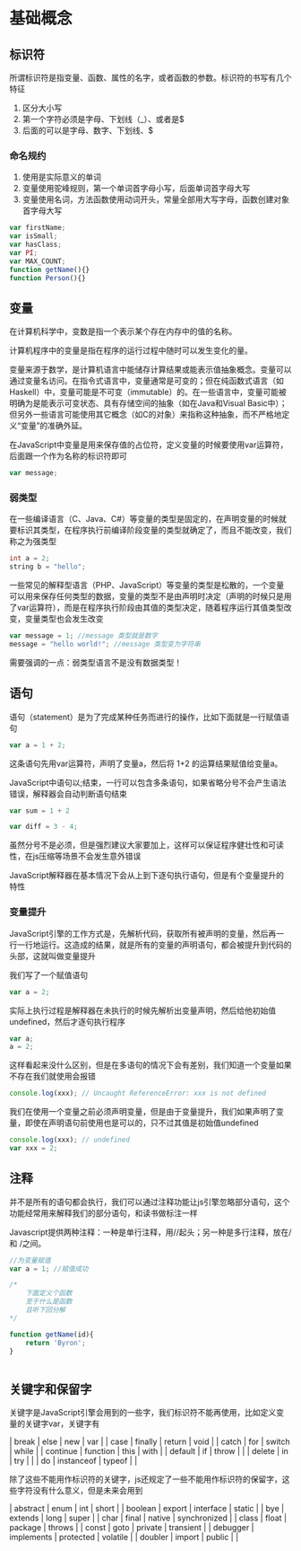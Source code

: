 # 基础概念

## 标识符

所谓标识符是指变量、函数、属性的名字，或者函数的参数。标识符的书写有几个特征

1. 区分大小写
2. 第一个字符必须是字母、下划线（_）、或者是$
3. 后面的可以是字母、数字、下划线、$

### 命名规约

1. 使用是实际意义的单词
2. 变量使用驼峰规则，第一个单词首字母小写，后面单词首字母大写
3. 变量使用名词，方法函数使用动词开头，常量全部用大写字母，函数创建对象首字母大写  

```js
var firstName;
var isSmall;
var hasClass;
var PI;
var MAX_COUNT;
function getName(){}
function Person(){}
```

## 变量

在计算机科学中，变数是指一个表示某个存在内存中的值的名称。

计算机程序中的变量是指在程序的运行过程中随时可以发生变化的量。

变量来源于数学，是计算机语言中能储存计算结果或能表示值抽象概念。变量可以通过变量名访问。在指令式语言中，变量通常是可变的；但在纯函数式语言（如Haskell）中，变量可能是不可变（immutable）的。在一些语言中，变量可能被明确为是能表示可变状态、具有存储空间的抽象（如在Java和Visual Basic中）；但另外一些语言可能使用其它概念（如C的对象）来指称这种抽象，而不严格地定义“变量”的准确外延。

在JavaScript中变量是用来保存值的占位符，定义变量的时候要使用var运算符， 后面跟一个作为名称的标识符即可

```js
var message;
```

### 弱类型

在一些编译语言（C、Java、C#）等变量的类型是固定的，在声明变量的时候就要标识其类型，在程序执行前编译阶段变量的类型就确定了，而且不能改变，我们称之为强类型

```c
int a = 2;
string b = "hello";
```

一些常见的解释型语言（PHP、JavaScript）等变量的类型是松散的，一个变量可以用来保存任何类型的数据，变量的类型不是由声明时决定（声明的时候只是用了var运算符），而是在程序执行阶段由其值的类型决定，随着程序运行其值类型改变，变量类型也会发生改变

```js
var message = 1; //message 类型就是数字
message = "hello world!"; //message 类型变为字符串
```

需要强调的一点：弱类型语言不是没有数据类型！

## 语句

语句（statement）是为了完成某种任务而进行的操作，比如下面就是一行赋值语句

```js
var a = 1 + 2;
```

这条语句先用var运算符，声明了变量a，然后将 1+2 的运算结果赋值给变量a。

JavaScript中语句以;结束，一行可以包含多条语句，如果省略分号不会产生语法错误，解释器会自动判断语句结束

```js
var sum = 1 + 2

var diff = 3 - 4;
```

虽然分号不是必须，但是强烈建议大家要加上，这样可以保证程序健壮性和可读性，在js压缩等场景不会发生意外错误

JavaScript解释器在基本情况下会从上到下逐句执行语句，但是有个变量提升的特性

### 变量提升

JavaScript引擎的工作方式是，先解析代码，获取所有被声明的变量，然后再一行一行地运行。这造成的结果，就是所有的变量的声明语句，都会被提升到代码的头部，这就叫做变量提升

我们写了一个赋值语句

```js
var a = 2;
```

实际上执行过程是解释器在未执行的时候先解析出变量声明，然后给他初始值undefined，然后才逐句执行程序

```js
var a;
a = 2;
```

这样看起来没什么区别，但是在多语句的情况下会有差别，我们知道一个变量如果不存在我们就使用会报错

```js
console.log(xxx); // Uncaught ReferenceError: xxx is not defined
```

我们在使用一个变量之前必须声明变量，但是由于变量提升，我们如果声明了变量，即使在声明语句前使用也是可以的，只不过其值是初始值undefined

```js
console.log(xxx); // undefined
var xxx = 2;
```

## 注释

并不是所有的语句都会执行，我们可以通过注释功能让js引擎忽略部分语句，这个功能经常用来解释我们的部分语句，和读书做标注一样

Javascript提供两种注释：一种是单行注释，用//起头；另一种是多行注释，放在/ 和 /之间。

```js
//为变量赋值
var a = 1; //赋值成功

/*
    下面定义个函数
    至于什么是函数
    且听下回分解
*/

function getName(id){
    return 'Byron';
}



```

## 关键字和保留字

关键字是JavaScript引擎会用到的一些字，我们标识符不能再使用，比如定义变量的关键字var，关键字有

| break    | else       | new    | var   |
| case     | finally    | return | void  |
| catch    | for        | switch | while |
| continue | function   | this   | with  |
| default  | if         | throw  |       |
| delete   | in         | try    |       |
| do       | instanceof | typeof |       |


除了这些不能用作标识符的关键字，js还规定了一些不能用作标识符的保留字，这些字符没有什么意义，但是未来会用到

| abstract | enum       | int       | short        |
| boolean  | export     | interface | static       |
| bye      | extends    | long      | super        |
| char     | final      | native    | synchronized |
| class    | float      | package   | throws       |
| const    | goto       | private   | transient    |
| debugger | implements | protected | volatile     |
| doubler  | import     | public    |              |



